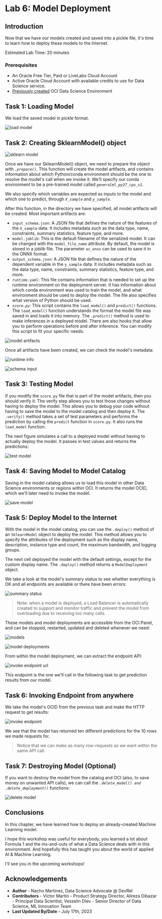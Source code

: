 # Lab 6: Model Deployment

## Introduction

Now that we have our models created and saved into a pickle file, it's time to learn how to deploy these models to the Internet.

Estimated Lab Time: 20 minutes

### Prerequisites

* An Oracle Free Tier, Paid or LiveLabs Cloud Account
* Active Oracle Cloud Account with available credits to use for Data Science service.
* [Previously created](../infra/infra.md) OCI Data Science Environment

## Task 1: Loading Model

We load the saved model in pickle format.

![load model](./images/loadingmodel.png)

## Task 2: Creating SklearnModel() object

![sklearn model](./images/sklearnmodel.png)

Once we have our SklearnModel() object, we need to prepare the object with _`.prepare()`_. This function will create the model artifacts, and contains information about which Python/conda environment should be the one to resolve the model's call when we invoke it. We'll specify our conda environment to be a pre-trained model called _`generalml_py37_cpu_v1`_.

We also specify which variables are expected as inputs to the model and which one to predict, through _`X_sample`_ and _`y_sample`_.

After this function, in the directory we have specified, all model artifacts will be created. Most important artifacts are:

* `input_schema.json`: A JSON file that defines the nature of the features of the `X_sample` data. It includes metadata such as the data type, name, constraints, summary statistics, feature type, and more.
* `model.joblib`: This is the default filename of the serialized model. It can be changed with the `model_file_name` attribute. By default, the model is stored in a joblib file. The parameter `as_onnx` can be used to save it in the ONNX format.
* `output_schema.json`: A JSON file that defines the nature of the dependent variable in the `y_sample` data. It includes metadata such as the data type, name, constraints, summary statistics, feature type, and more.
* `runtime.yaml`: This file contains information that is needed to set up the runtime environment on the deployment server. It has information about which conda environment was used to train the model, and what environment should be used to deploy the model. The file also specifies what version of Python should be used.
* _`score.py`_: This script contains the `load_model()` and `predict()` functions. The `load_model()` function understands the format the model file was saved in and loads it into memory. The `.predict()` method is used to make inferences in a deployed model. There are also hooks that allow you to perform operations before and after inference. You can modify this script to fit your specific needs.

![model artifacts](./images/modelartifacts.png)

Once all artifacts have been created, we can check the model's metadata:

![runtime info](./images/runtime_info.png)

![schema input](./images/schema_input.png)

## Task 3: Testing Model

If you modify the `score.py` file that is part of the model artifacts, then you should verify it. The verify step allows you to test those changes without having to deploy the model. This allows you to debug your code without having to save the model to the model catalog and then deploy it. The `.verify()` method takes a set of test parameters and performs the prediction by calling the `predict` function in `score.py`. It also runs the `load_model` function.

The next figure simulates a call to a deployed model without having to actually deploy the model. It passes in test values and returns the predictions:

![test model](./images/testingmodel.png)

## Task 4: Saving Model to Model Catalog

Saving in the model catalog allows us to load this model in other Data Science environments or regions within OCI. It returns the model OCID, which we'll later need to invoke the model.

![save model](./images/modelsave.png)

## Task 5: Deploy Model to the Internet

With the model in the model catalog, you can use the `.deploy()` method of an `SklearnModel` object to deploy the model. This method allows you to specify the attributes of the deployment such as the display name, description, instance type and count, the maximum bandwidth, and logging groups.

The next cell deployed the model with the default settings, except for the custom display name. The `.deploy()` method returns a `ModelDeployment` object.

We take a look at the model's summary status to see whether everything is OK and all endpoints are available or there have been errors:

![summary status](./images/summarystatus.png)

> Note: when a model is deployed, a Load Balancer is automatically created to support and monitor traffic and prevent the model from overloading due to receiving too many calls.

These models and model deployments are accessible from the OCI Panel, and can be stopped, restarted, updated and deleted whenever we need:

![models](./images/models.png)

![model deployments](./images/model_deployments.png)

From within the model deployment, we can extract the endpoint API: 

![invoke endpoint url](./images/invoking_endpoint_url.png)

This endpoint is the one we'll call in the following task to get prediction results from our model.

## Task 6: Invoking Endpoint from anywhere

We take the model's OCID from the previous task and make the HTTP request to get results:

![invoke endpoint](./images/invoking_endpoint.png)

We see that the model has returned ten different predictions for the 10 rows we made requests for.

> Notice that we can make as many row-requests as we want within the same API call.

## Task 7: Destroying Model (Optional)

If you want to destroy the model from the catalog and OCI (also, to save money on unwanted API calls), we can call the _`.delete_model() and .delete_deployment()`_ functions:

![delete model](./images/delete_model.png)

## Conclusions

In this chapter, we have learned how to deploy an already-created Machine Learning model.

I hope this workshop was useful for everybody, you learned a lot about Formula 1 and the ins-and-outs of what a Data Science deals with in this environment. And hopefully this has taught you about the world of applied AI & Machine Learning.

I'll see you in the upcoming workshops!

## Acknowledgements

* **Author** - Nacho Martinez, Data Science Advocate @ DevRel
* **Contributors** - Victor Martin - Product Strategy Director, Alireza Dibazar - Principal Data Scientist, Vesselin Diev - Senior Director of Data Science, ML Innovation Team
* **Last Updated By/Date** - July 17th, 2023
